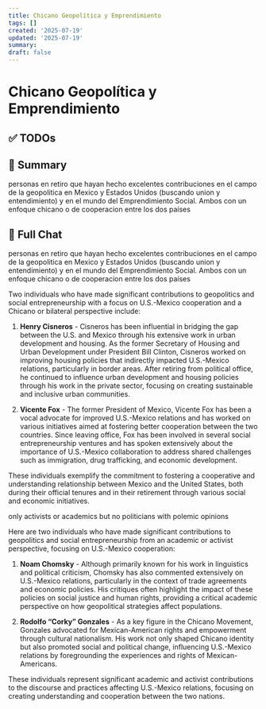 ```yaml
---
title: Chicano Geopolítica y Emprendimiento
tags: []
created: '2025-07-19'
updated: '2025-07-19'
summary:
draft: false
---
```


# Chicano Geopolítica y Emprendimiento

## ✅ TODOs


## 📌 Summary
personas en retiro que hayan hecho excelentes contribuciones en el campo de la geopolitica en Mexico y Estados Unidos (buscando union y entendimiento) y en el mundo del Emprendimiento Social. Ambos con un enfoque chicano o de cooperacion entre los dos países

## 🧠 Full Chat


personas en retiro que hayan hecho excelentes contribuciones en el campo de la geopolitica en Mexico y Estados Unidos (buscando union y entendimiento) y en el mundo del Emprendimiento Social. Ambos con un enfoque chicano o de cooperacion entre los dos países



Two individuals who have made significant contributions to geopolitics and social entrepreneurship with a focus on U.S.-Mexico cooperation and a Chicano or bilateral perspective include:

1. **Henry Cisneros** - Cisneros has been influential in bridging the gap between the U.S. and Mexico through his extensive work in urban development and housing. As the former Secretary of Housing and Urban Development under President Bill Clinton, Cisneros worked on improving housing policies that indirectly impacted U.S.-Mexico relations, particularly in border areas. After retiring from political office, he continued to influence urban development and housing policies through his work in the private sector, focusing on creating sustainable and inclusive urban communities.

2. **Vicente Fox** - The former President of Mexico, Vicente Fox has been a vocal advocate for improved U.S.-Mexico relations and has worked on various initiatives aimed at fostering better cooperation between the two countries. Since leaving office, Fox has been involved in several social entrepreneurship ventures and has spoken extensively about the importance of U.S.-Mexico collaboration to address shared challenges such as immigration, drug trafficking, and economic development.

These individuals exemplify the commitment to fostering a cooperative and understanding relationship between Mexico and the United States, both during their official tenures and in their retirement through various social and economic initiatives.

only activists or academics but no politicians with polemic opinions

Here are two individuals who have made significant contributions to geopolitics and social entrepreneurship from an academic or activist perspective, focusing on U.S.-Mexico cooperation:

1. **Noam Chomsky** - Although primarily known for his work in linguistics and political criticism, Chomsky has also commented extensively on U.S.-Mexico relations, particularly in the context of trade agreements and economic policies. His critiques often highlight the impact of these policies on social justice and human rights, providing a critical academic perspective on how geopolitical strategies affect populations.

2. **Rodolfo “Corky” Gonzales** - As a key figure in the Chicano Movement, Gonzales advocated for Mexican-American rights and empowerment through cultural nationalism. His work not only shaped Chicano identity but also promoted social and political change, influencing U.S.-Mexico relations by foregrounding the experiences and rights of Mexican-Americans.

These individuals represent significant academic and activist contributions to the discourse and practices affecting U.S.-Mexico relations, focusing on creating understanding and cooperation between the two nations.
